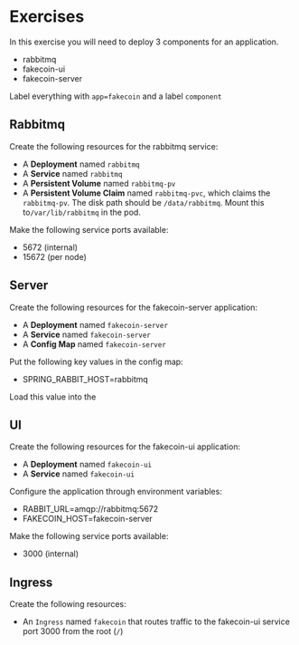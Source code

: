 # Exercises

In this exercise you will need to deploy 3 components for an application.

- rabbitmq
- fakecoin-ui
- fakecoin-server

Label everything with `app=fakecoin` and a label `component`

## Rabbitmq

Create the following resources for the rabbitmq service:

- A **Deployment** named `rabbitmq`
- A **Service** named `rabbitmq`
- A **Persistent Volume** named `rabbitmq-pv`
- A **Persistent Volume Claim** named `rabbitmq-pvc`, 
which claims the `rabbitmq-pv`. 
The disk path should be `/data/rabbitmq`.
Mount this to`/var/lib/rabbitmq` in the pod.


Make the following service ports available:
- 5672 (internal)
- 15672 (per node)

## Server

Create the following resources for the fakecoin-server application:

- A **Deployment** named `fakecoin-server`
- A **Service** named `fakecoin-server`
- A **Config Map** named `fakecoin-server`

Put the following key values in the config map: 

- SPRING_RABBIT_HOST=rabbitmq

Load this value into the 

## UI

Create the following resources for the fakecoin-ui application:

- A **Deployment** named `fakecoin-ui`
- A **Service** named `fakecoin-ui`

Configure the application through environment variables:
- RABBIT_URL=amqp://rabbitmq:5672
- FAKECOIN_HOST=fakecoin-server

Make the following service ports available:
- 3000 (internal)

## Ingress

Create the following resources: 

- An `Ingress` named `fakecoin` that routes traffic to the fakecoin-ui service port 3000 from the root (`/`)
